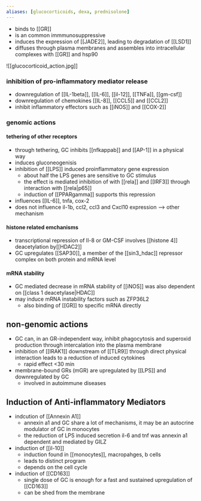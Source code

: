 ```yaml
---
aliases: [glucocorticoids, dexa, prednisolone]
---
```

- binds to [[GR]]
- is an common immmunosuppressive
- induces the expression of [[JADE2]], leading to degradation of [[LSD1]]
- diffuses through plasma membranes and assembles into intracellular complexes with [[GR]] and hsp90

![[glucocorticoid_action.jpg]]
### inhibition of pro-inflammatory mediator release
- downregulation of [[IL-1beta]], [[IL-6]], [[il-12]], [[TNFa]], [[gm-csf]]
- downregulation of chemokines [[IL-8]], [[CCL5]] and [[CCL2]]
- inhibit inflammatory effectors such as [[iNOS]] and [[COX-2]]

### genomic actions 

#### tethering of other receptors
- through tethering, GC inhibits [[nfkappab]] and [[AP-1]] in a physical way
- induces gluconeogenisis 
- inhibition of [[LPS]] induced proinflammatory gene expression
	- about half the LPS genes are sensitive to GC stimulus 
	- the effect is mediated inhibition of with [[rela]] and [[IRF3]] through interaction with [[rela|p65]] 
	- induction of [[PPARgamma]] supports  this repression
- influences [[IL-6]], tnfa, cox-2
- does not influence il-1b, ccl2, ccl3 and Cxcl10 expression --> other mechanism 
#### histone related emchanisms
- transcriptional repression of Il-8 or GM-CSF involves [[histone 4]] deacetylation by[[HDAC2]]
-  GC upregulates [[SAP30]], a member of the [[sin3_hdac]] repressor complex on both protein and mRNA level

#### mRNA stability
- GC mediated decrease in mRNA stability of [[iNOS]] was also dependent on [[class 1 deacetylase|HDAC]]
- may induce mRNA instability factors such as ZFP36L2
	- also binding of [[GR]] to specific mRNA directly

## non-genomic actions 
- GC can, in an GR-independent way, inhibit phagocytosis and superoxid production through intercalation into the plasma membrane 
- inhibition of [[IRAK1]] downstream of [[TLR9]] through direct physical interaction leads to a reduction of induced cytokines 
	- rapid effect <30 min
- membrane-bound GRs (mGR) are upregulated by [[LPS]] and downregulated by GC
	- involved in autoimmune diseases

## Induction of Anti-inflammatory Mediators
- indcution of [[Annexin A1]]
	- annexin a1 and GC share a lot of mechanisms, it may be an autocrine modulator of GC in monocytes 
	- the reduction of LPS induced secretion il-6 and tnf was annexin a1 dependent and mediated by GILZ
- induction of [[il-10]]
	- induction found in [[monocytes]], macropahges, b cells 
	- leads to distinct program
	- depends on the cell cycle
- induction of [[CD163]]
	- single dose of GC is enough for a fast and sustained upregulation of [[CD163]]
	- can be shed from the membrane